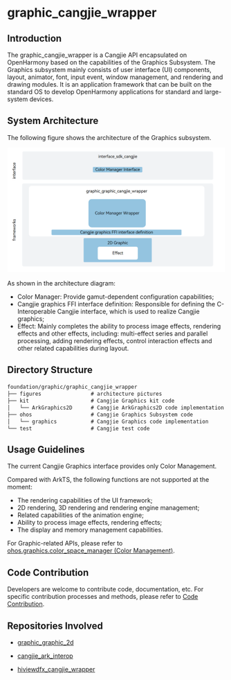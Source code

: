 # graphic_cangjie_wrapper

## Introduction

The graphic_cangjie_wrapper is a Cangjie API encapsulated on OpenHarmony based on the capabilities of the Graphics Subsystem. The Graphics subsystem mainly consists of user interface (UI) components, layout, animator, font, input event, window management, and rendering and drawing modules. It is an application framework that can be built on the standard OS to develop OpenHarmony applications for standard and large-system devices.

## System Architecture

The following figure shows the architecture of the Graphics subsystem.

![Graphics subsystem architecture](figures/graphic_cangjie_wrapper_architecture_en.png)

As shown in the architecture diagram:

- Color Manager: Provide gamut-dependent configuration capabilities;
- Cangjie graphics FFI interface definition: Responsible for defining the C-Interoperable Cangjie interface, which is used to realize Cangjie graphics;
- Effect: Mainly completes the ability to process image effects, rendering effects and other effects, including: multi-effect series and parallel processing, adding rendering effects, control interaction effects and other related capabilities during layout.

## Directory Structure

```
foundation/graphic/graphic_cangjie_wrapper
├── figures                # architecture pictures
├── kit                    # Cangjie Graphics kit code
│   └── ArkGraphics2D      # Cangjie ArkGraphics2D code implementation
├── ohos                   # Cangjie Graphics Subsystem code
│   └── graphics           # Cangjie Graphics code implementation
└── test                   # Cangjie test code
```

## Usage Guidelines

The current Cangjie Graphics interface provides only Color Management.

Compared with ArkTS, the following functions are not supported at the moment:

- The rendering capabilities of the UI framework;
- 2D rendering, 3D rendering and rendering engine management;
- Related capabilities of the animation engine;
- Ability to process image effects, rendering effects;
- The display and memory management capabilities.

For Graphic-related APIs, please refer to [ohos.graphics.color_space_manager (Color Management)](https://gitcode.com/openharmony-sig/arkcompiler_cangjie_ark_interop/blob/master/doc/API_Reference/source_en/apis/ArkGraphics2D/cj-apis-color_manager.md).

## Code Contribution

Developers are welcome to contribute code, documentation, etc. For specific contribution processes and methods, please refer to [Code Contribution](https://gitcode.com/openharmony/docs/blob/master/en/contribute/code-contribution.md).

## Repositories Involved

- [graphic_graphic_2d](https://gitee.com/openharmony/graphic_graphic_2d/blob/master/README.md)

- [cangjie_ark_interop](https://gitcode.com/openharmony-sig/arkcompiler_cangjie_ark_interop/blob/master/README.md)

- [hiviewdfx_cangjie_wrapper](https://gitcode.com/openharmony-sig/hiviewdfx_hiviewdfx_cangjie_wrapper/blob/master/README.md)
